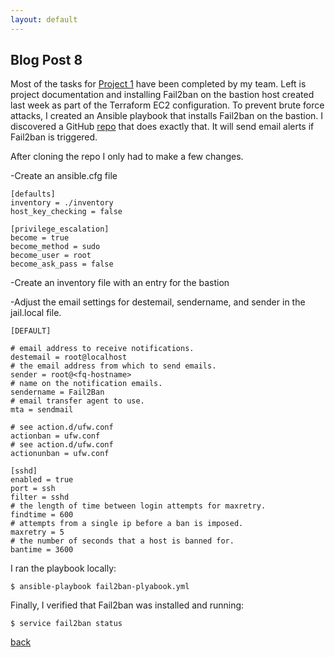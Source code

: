 ```yaml
---
layout: default
---
```


## Blog Post 8



Most of the tasks for [Project 1](https://github.com/alexcoward/Project1Infrastructure) have been completed by my team. Left is project documentation and installing Fail2ban on the bastion host created last week as part of the Terraform EC2 configuration.
To prevent brute force attacks, I created an Ansible playbook that installs Fail2ban on the bastion. I discovered a GitHub [repo](https://gist.github.com/5car1z/76dd1e48f9b16dbd2fb370bba1e2d393) that does exactly that. It will send email alerts if Fail2ban is triggered.

After cloning the repo I only had to make a few changes.

-Create an ansible.cfg file 

    [defaults]
    inventory = ./inventory
    host_key_checking = false

    [privilege_escalation]
    become = true
    become_method = sudo
    become_user = root
    become_ask_pass = false


-Create an inventory file with an entry for the bastion

-Adjust the email settings for destemail, sendername, and sender in the jail.local file. 

    [DEFAULT]

    # email address to receive notifications.
    destemail = root@localhost
    # the email address from which to send emails.
    sender = root@<fq-hostname>
    # name on the notification emails.
    sendername = Fail2Ban
    # email transfer agent to use.
    mta = sendmail

    # see action.d/ufw.conf
    actionban = ufw.conf
    # see action.d/ufw.conf
    actionunban = ufw.conf

    [sshd]
    enabled = true
    port = ssh
    filter = sshd
    # the length of time between login attempts for maxretry.
    findtime = 600
    # attempts from a single ip before a ban is imposed.
    maxretry = 5
    # the number of seconds that a host is banned for.
    bantime = 3600

I ran the playbook locally: 

    $ ansible-playbook fail2ban-plyabook.yml

Finally, I verified that Fail2ban was installed and running:

    $ service fail2ban status




[back](../blog.html)
